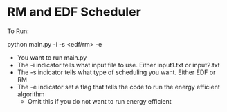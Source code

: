 # RM and EDF Scheduler

To Run:

python main.py -i <inputfile you want> -s <edf/rm> -e

- You want to run main.py
- The -i indicator tells what input file to use. Either input1.txt or input2.txt
- The -s indicator tells what type of scheduling you want. Either EDF or RM
- The -e indicator set a flag that tells the code to run the energy efficient algorithm
    - Omit this if you do not want to run energy efficient
